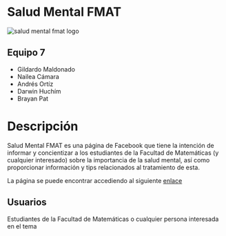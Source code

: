# Salud Mental FMAT
![salud mental fmat logo](https://i.pinimg.com/originals/c0/cd/38/c0cd38c5b82f47b1b510c0f7369ee96b.png)
## Equipo 7
- Gildardo Maldonado
- Nailea Cámara
- Andrés Ortíz
- Darwin Huchím
- Brayan Pat

# Descripción

Salud Mental FMAT es una página de Facebook que tiene la intención de informar y concientizar a los estudiantes de la Facultad de Matemáticas (y cualquier interesado) sobre la importancia de la salud mental, así como proporcionar información y tips relacionados al tratamiento de esta.

La página se puede encontrar accediendo al siguiente [enlace](https://www.facebook.com/Salud-Mental-FMAT-101940155105236)

## Usuarios

Estudiantes de la Facultad de Matemáticas o cualquier persona interesada en el tema
